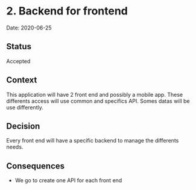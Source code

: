 # 2. Backend for frontend

Date: 2020-06-25

## Status

Accepted

## Context

This application will have 2 front end and possibly a mobile app.
These differents access will use common and specifics API. Somes datas will be use differently.

## Decision

Every front end will have a specific backend to manage the differents needs.

## Consequences

- We go to create one API for each front end